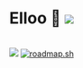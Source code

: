 <h1 align="center">Elloo 👋 <img src="https://komarev.com/ghpvc/?username=Nakshatra-14"></h1>

<p align="center">
    <br>
    <img src="https://github-readme-stats.vercel.app/api?username=Nakshatra-14&show_icons=true&theme=blue&show_owner=true&count_private=true">
    <a href="https://roadmap.sh"><img src="https://roadmap.sh/card/wide/67261e6931d65c235d358c61?variant=dark&roadmaps=cpp%2Cjava" alt="roadmap.sh"/></a>
              
    
